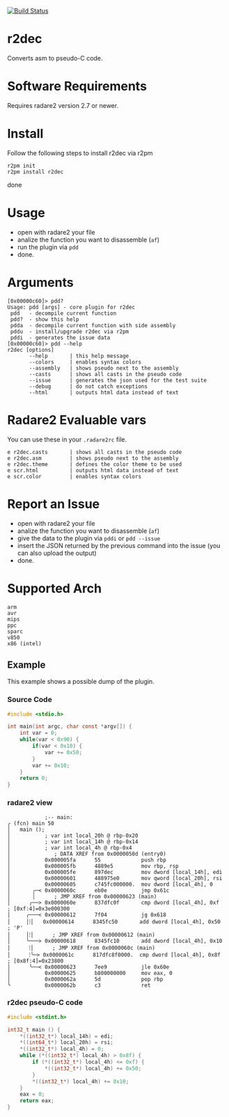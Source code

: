 [![Build Status](https://travis-ci.org/wargio/r2dec-js.svg?branch=master)](https://travis-ci.org/wargio/r2dec-js)

r2dec
=====

Converts asm to pseudo-C code.

# Software Requirements

Requires radare2 version 2.7 or newer.

# Install

Follow the following steps to install r2dec via r2pm

    r2pm init
    r2pm install r2dec

done

# Usage

* open with radare2 your file
* analize the function you want to disassemble (`af`)
* run the plugin via `pdd`
* done.

# Arguments

```
[0x00000c60]> pdd?
Usage: pdd [args] - core plugin for r2dec
 pdd   - decompile current function
 pdd?  - show this help
 pdda  - decompile current function with side assembly
 pddu  - install/upgrade r2dec via r2pm
 pddi  - generates the issue data
[0x00000c60]> pdd --help
r2dec [options]
       --help       | this help message
       --colors     | enables syntax colors
       --assembly   | shows pseudo next to the assembly
       --casts      | shows all casts in the pseudo code
       --issue      | generates the json used for the test suite
       --debug      | do not catch exceptions
       --html       | outputs html data instead of text
```

# Radare2 Evaluable vars

You can use these in your `.radare2rc` file.

```
e r2dec.casts       | shows all casts in the pseudo code
e r2dec.asm         | shows pseudo next to the assembly
e r2dec.theme       | defines the color theme to be used
e scr.html          | outputs html data instead of text
e scr.color         | enables syntax colors
```

# Report an Issue

* open with radare2 your file
* analize the function you want to disassemble (`af`)
* give the data to the plugin via `pddi` or `pdd --issue`
* insert the JSON returned by the previous command into the issue (you can also upload the output)
* done.

# Supported Arch

    arm
    avr
    mips
    ppc
    sparc
    v850
    x86 (intel)

## Example

This example shows a possible dump of the plugin.

### Source Code

```c
#include <stdio.h>

int main(int argc, char const *argv[]) {
    int var = 0;
    while(var < 0x90) {
        if(var < 0x10) {
            var += 0x50;
        }
        var += 0x10;
    }
    return 0;
}
```

### radare2 view


```
            ;-- main:
╭ (fcn) main 50
│   main ();
│           ; var int local_20h @ rbp-0x20
│           ; var int local_14h @ rbp-0x14
│           ; var int local_4h @ rbp-0x4
│              ; DATA XREF from 0x0000050d (entry0)
│           0x000005fa      55             push rbp
│           0x000005fb      4889e5         mov rbp, rsp
│           0x000005fe      897dec         mov dword [local_14h], edi
│           0x00000601      488975e0       mov qword [local_20h], rsi
│           0x00000605      c745fc000000.  mov dword [local_4h], 0
│       ╭─< 0x0000060c      eb0e           jmp 0x61c
│       │      ; JMP XREF from 0x00000623 (main)
│      ╭──> 0x0000060e      837dfc0f       cmp dword [local_4h], 0xf   ; [0xf:4]=0x3e000300
│     ╭───< 0x00000612      7f04           jg 0x618
│     │⁝│   0x00000614      8345fc50       add dword [local_4h], 0x50  ; 'P'
│     │⁝│      ; JMP XREF from 0x00000612 (main)
│     ╰───> 0x00000618      8345fc10       add dword [local_4h], 0x10
│      ⁝│      ; JMP XREF from 0x0000060c (main)
│      ⁝╰─> 0x0000061c      817dfc8f0000.  cmp dword [local_4h], 0x8f  ; [0x8f:4]=0x23800
│      ╰──< 0x00000623      7ee9           jle 0x60e
│           0x00000625      b800000000     mov eax, 0
│           0x0000062a      5d             pop rbp
╰           0x0000062b      c3             ret
```

### r2dec pseudo-C code

```c
#include <stdint.h>

int32_t main () {
    *((int32_t*) local_14h) = edi;
    *((int64_t*) local_20h) = rsi;
    *((int32_t*) local_4h) = 0;
    while (*((int32_t*) local_4h) > 0x8f) {
        if (*((int32_t*) local_4h) <= 0xf) {
            *((int32_t*) local_4h) += 0x50;
        }
        *((int32_t*) local_4h) += 0x10;
    }
    eax = 0;
    return eax;
}
```
